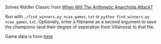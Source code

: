 Solves Riddler Classic from [When Will The Arithmetic Anarchists Attack?](https://fivethirtyeight.com/features/when-will-the-arithmetic-anarchists-attack/)

Run with `./find_winners.py ncaa_games.txt` or `python find_winners.py ncaa_games.txt`. Optionally, enter a filename as a second argument to save the champions (and their degree of seperation from Villanova) to that file.

Game data is from [here](https://www.masseyratings.com/scores.php?s=298892&sub=12801&all=1)
